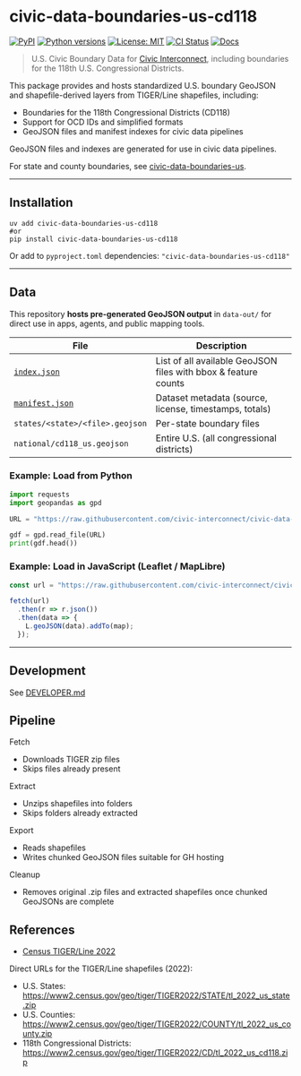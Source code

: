 # civic-data-boundaries-us-cd118

[![PyPI](https://img.shields.io/pypi/v/civic-data-boundaries-us-cd118.svg)](https://pypi.org/project/civic-data-boundaries-us-cd118/)
[![Python versions](https://img.shields.io/pypi/pyversions/civic-data-boundaries-us-cd118.svg)](https://pypi.org/project/civic-data-boundaries-us-cd118/)
[![License: MIT](https://img.shields.io/badge/license-MIT-green.svg)](https://opensource.org/licenses/MIT)
[![CI Status](https://github.com/civic-interconnect/civic-data-boundaries-us-cd118/actions/workflows/ci.yml/badge.svg)](https://github.com/civic-interconnect/civic-data-boundaries-us-cd118/actions/workflows/ci.yml)
[![Docs](https://img.shields.io/badge/docs-mkdocs--material-blue)](https://civic-interconnect.github.io/civic-data-boundaries-us-cd118/)

> U.S. Civic Boundary Data for [Civic Interconnect](https://github.com/civic-interconnect), including boundaries for the 118th U.S. Congressional Districts.

This package provides and hosts standardized U.S. boundary GeoJSON and shapefile-derived layers from TIGER/Line shapefiles, including:
- Boundaries for the 118th Congressional Districts (CD118)
- Support for OCD IDs and simplified formats
- GeoJSON files and manifest indexes for civic data pipelines

GeoJSON files and indexes are generated for use in civic data pipelines.

For state and county boundaries, see [civic-data-boundaries-us](https://github.com/civic-interconnect/civic-data-boundaries-us/).

---

## Installation

```shell
uv add civic-data-boundaries-us-cd118
#or
pip install civic-data-boundaries-us-cd118
```

Or add to `pyproject.toml` dependencies: `"civic-data-boundaries-us-cd118"`

---

## Data

This repository **hosts pre-generated GeoJSON output** in `data-out/` for direct use in apps, agents, and public mapping tools.

| File | Description |
|-------|------------|
| [`index.json`](https://raw.githubusercontent.com/civic-interconnect/civic-data-boundaries-us-cd118/refs/heads/main/data-out/index.json) | List of all available GeoJSON files with bbox & feature counts |
| [`manifest.json`](https://raw.githubusercontent.com/civic-interconnect/civic-data-boundaries-us-cd118/refs/heads/main/data-out/manifest.json) | Dataset metadata (source, license, timestamps, totals) |
| `states/<state>/<file>.geojson` | Per-state boundary files |
| `national/cd118_us.geojson` | Entire U.S. (all congressional districts) |

### Example: Load from Python

```python
import requests
import geopandas as gpd

URL = "https://raw.githubusercontent.com/civic-interconnect/civic-data-boundaries-us-cd118/refs/heads/main/data-out/states/minnesota/cd118_minnesota.geojson"

gdf = gpd.read_file(URL)
print(gdf.head())
```

### Example: Load in JavaScript (Leaflet / MapLibre)

```js
const url = "https://raw.githubusercontent.com/civic-interconnect/civic-data-boundaries-us-cd118/refs/heads/main/data-out/national/cd118_us.geojson";

fetch(url)
  .then(r => r.json())
  .then(data => {
    L.geoJSON(data).addTo(map);
  });
```

---

## Development

See [DEVELOPER.md](./DEVELOPER.md)

## Pipeline

Fetch
- Downloads TIGER zip files
- Skips files already present

Extract
- Unzips shapefiles into folders
- Skips folders already extracted

Export
- Reads shapefiles
- Writes chunked GeoJSON files suitable for GH hosting

Cleanup
- Removes original .zip files and extracted shapefiles once chunked GeoJSONs are complete


## References

- [Census TIGER/Line 2022](https://www.census.gov/geographies/mapping-files/time-series/geo/tiger-line-file.2022.html)

Direct URLs for the TIGER/Line shapefiles (2022):

- U.S. States: <https://www2.census.gov/geo/tiger/TIGER2022/STATE/tl_2022_us_state.zip>
- U.S. Counties: <https://www2.census.gov/geo/tiger/TIGER2022/COUNTY/tl_2022_us_county.zip>
- 118th Congressional Districts: <https://www2.census.gov/geo/tiger/TIGER2022/CD/tl_2022_us_cd118.zip>
